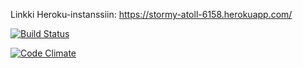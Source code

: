Linkki Heroku-instanssiin: https://stormy-atoll-6158.herokuapp.com/

[![Build Status](https://travis-ci.org/synyker/weparor-ratebeer.png)](https://travis-ci.org/synyker/weparor-ratebeer)

[![Code Climate](https://codeclimate.com/github/synyker/weparorratebeer.png)](https://codeclimate.com/github/synyker/weparor-ratebeer)

